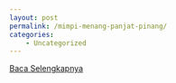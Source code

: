 ```yaml
---
layout: post
permalink: /mimpi-menang-panjat-pinang/
categories:
    - Uncategorized
---
```


[Baca Selengkapnya](/05)